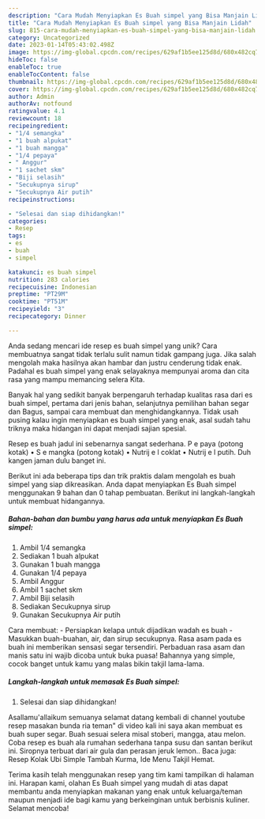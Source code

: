```yaml
---
description: "Cara Mudah Menyiapkan Es Buah simpel yang Bisa Manjain Lidah"
title: "Cara Mudah Menyiapkan Es Buah simpel yang Bisa Manjain Lidah"
slug: 815-cara-mudah-menyiapkan-es-buah-simpel-yang-bisa-manjain-lidah
category: Uncategorized
date: 2023-01-14T05:43:02.498Z
image: https://img-global.cpcdn.com/recipes/629af1b5ee125d8d/680x482cq70/es-buah-simpel-foto-resep-utama.jpg
hideToc: false
enableToc: true
enableTocContent: false
thumbnail: https://img-global.cpcdn.com/recipes/629af1b5ee125d8d/680x482cq70/es-buah-simpel-foto-resep-utama.jpg
cover: https://img-global.cpcdn.com/recipes/629af1b5ee125d8d/680x482cq70/es-buah-simpel-foto-resep-utama.jpg
author: Admin
authorAv: notfound
ratingvalue: 4.1
reviewcount: 18
recipeingredient:
- "1/4 semangka"
- "1 buah alpukat"
- "1 buah mangga"
- "1/4 pepaya"
- " Anggur"
- "1 sachet skm"
- "Biji selasih"
- "Secukupnya sirup"
- "Secukupnya Air putih"
recipeinstructions:

- "Selesai dan siap dihidangkan!"
categories:
- Resep
tags:
- es
- buah
- simpel

katakunci: es buah simpel 
nutrition: 283 calories
recipecuisine: Indonesian
preptime: "PT29M"
cooktime: "PT51M"
recipeyield: "3"
recipecategory: Dinner

---
```





Anda sedang mencari ide resep es buah simpel yang unik? Cara membuatnya sangat tidak terlalu sulit namun tidak gampang juga. Jika salah mengolah maka hasilnya akan hambar dan justru cenderung tidak enak. Padahal es buah simpel yang enak selayaknya mempunyai aroma dan cita rasa yang mampu memancing selera Kita.





Banyak hal yang sedikit banyak berpengaruh terhadap kualitas rasa dari es buah simpel, pertama dari jenis bahan, selanjutnya pemilihan bahan segar dan Bagus, sampai cara membuat dan menghidangkannya. Tidak usah pusing kalau ingin menyiapkan es buah simpel yang enak,      asal sudah tahu triknya maka hidangan ini dapat menjadi sajian spesial.














Resep es buah jadul ini sebenarnya sangat sederhana. P e paya (potong kotak) • S e mangka (potong kotak) • Nutrij e l coklat • Nutrij e l putih. Duh kangen jaman dulu banget ini.






Berikut ini ada beberapa tips dan trik praktis dalam mengolah es buah simpel yang siap dikreasikan. Anda dapat menyiapkan Es Buah simpel menggunakan 9 bahan dan 0 tahap pembuatan. Berikut ini langkah-langkah untuk membuat hidangannya.

<!--inarticleads1-->

##### Bahan-bahan dan bumbu yang harus ada untuk menyiapkan Es Buah simpel:

1. Ambil 1/4 semangka
1. Sediakan 1 buah alpukat
1. Gunakan 1 buah mangga
1. Gunakan 1/4 pepaya
1. Ambil  Anggur
1. Ambil 1 sachet skm
1. Ambil Biji selasih
1. Sediakan Secukupnya sirup
1. Gunakan Secukupnya Air putih


Cara membuat: - Persiapkan kelapa untuk dijadikan wadah es buah - Masukkan buah-buahan, air, dan sirup secukupnya. Rasa asam pada es buah ini memberikan sensasi segar tersendiri. Perbaduan rasa asam dan manis satu ini wajib dicoba untuk buka puasa! Bahannya yang simple, cocok banget untuk kamu yang malas bikin takjil lama-lama. 

<!--inarticleads2-->

##### Langkah-langkah untuk memasak Es Buah simpel:


1. Selesai dan siap dihidangkan!

Asallamu&#39;allaikum semuanya selamat datang kembali di channel youtube resep masakan bunda ria teman&#34; di video kali ini saya akan membuat es buah super segar. Buah sesuai selera misal stoberi, mangga, atau melon. Coba resep es buah ala rumahan sederhana tanpa susu dan santan berikut ini. Siropnya terbuat dari air gula dan perasan jeruk lemon.. Baca juga: Resep Kolak Ubi Simple Tambah Kurma, Ide Menu Takjil Hemat. 

Terima kasih telah menggunakan resep yang tim kami tampilkan di halaman ini. Harapan kami, olahan Es Buah simpel yang mudah di atas dapat membantu anda menyiapkan makanan yang enak untuk keluarga/teman maupun menjadi ide bagi kamu yang berkeinginan untuk berbisnis kuliner. Selamat mencoba!
